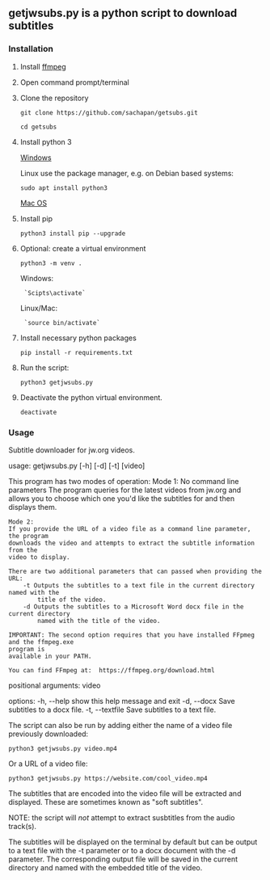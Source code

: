 ## getjwsubs.py is a python script to download subtitles

### Installation

1. Install [ffmpeg](https://ffmpeg.org/download.html)
1. Open command prompt/terminal
1. Clone the repository
    
    `git clone https://github.com/sachapan/getsubs.git`

    `cd getsubs`
1. Install python 3

    [Windows](https://www.python.org/downloads/windows/)

    Linux use the package manager, e.g. on Debian based systems:

    `sudo apt install python3`

    [Mac OS](https://docs.python.org/3/using/mac.html)

2. Install pip
    
    `python3 install pip --upgrade`

3. Optional: create a virtual environment
    
    `python3 -m venv .`
    
    Windows:
        
        `Scipts\activate`
    
    Linux/Mac:
        
        `source bin/activate`

4. Install necessary python packages
    
    `pip install -r requirements.txt`

5. Run the script:
    
    `python3 getjwsubs.py`

6. Deactivate the python virtual environment.
    
    `deactivate`

### Usage

Subtitle downloader for jw.org videos.

usage: getjwsubs.py [-h] [-d] [-t] [video]

This program has two modes of operation:
    Mode 1: No command line parameters
    The program queries for the latest videos from jw.org and allows
    you to choose which one you'd like the subtitles for and then displays them.

    Mode 2:
    If you provide the URL of a video file as a command line parameter, the program 
    downloads the video and attempts to extract the subtitle information from the 
    video to display.

    There are two additional parameters that can passed when providing the URL:
        -t Outputs the subtitles to a text file in the current directory named with the
            title of the video.
        -d Outputs the subtitles to a Microsoft Word docx file in the current directory
            named with the title of the video.

    IMPORTANT: The second option requires that you have installed FFpmeg and the ffmpeg.exe 
    program is
    available in your PATH.

    You can find FFmpeg at:  https://ffmpeg.org/download.html


positional arguments:
  video

options:
  -h, --help      show this help message and exit
  -d, --docx      Save subtitles to a docx file.
  -t, --textfile  Save subtitles to a text file.


The script can also be run by adding either the name of a video file 
previously downloaded:

`python3 getjwsubs.py video.mp4`

Or a URL of a video file:

`python3 getjwsubs.py https://website.com/cool_video.mp4`

The subtitles that are encoded into the video file will be extracted
and displayed.  These are sometimes known as "soft subtitles".

NOTE: the script will *not* attempt to extract susbtitles from the audio
track(s).

The subtitles will be displayed on the terminal by default but can be 
output to a text file with the -t parameter or to a docx document with
the -d parameter.  The corresponding output file will be saved in the 
current directory and named with the embedded title of the video.


